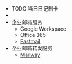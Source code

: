- TODO  当日日记制卡
-
- 企业邮箱服务
	- Google Workspace
	- Office 365
	- [Fastmail](https://www.fastmail.com/)
- 企业邮箱转发服务
	- [Mailway](https://mailway.app/)